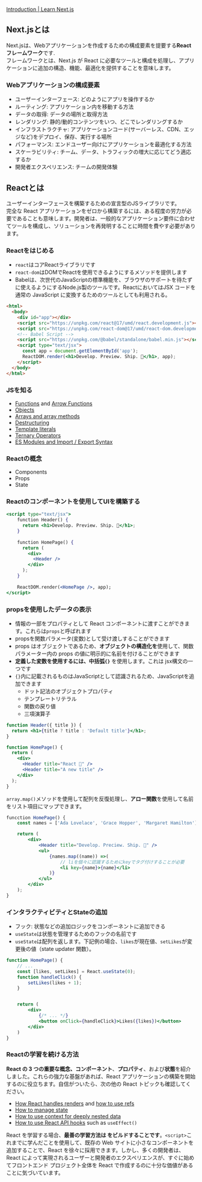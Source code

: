 [Introduction | Learn Next.js](https://nextjs.org/learn/foundations/about-nextjs)


## Next.jsとは
Next.jsは、Webアプリケーションを作成するための構成要素を提要する**Reactフレームワーク**です.  
フレームワークとは、Next.js が React に必要なツールと構成を処理し、アプリケーションに追加の構造、機能、最適化を提供することを意味します。

### Webアプリケーションの構成要素
- ユーザーインターフェース: どのようにアプリを操作するか
- ルーティング: アプリケーション内を移動する方法
- データの取得: データの場所と取得方法
- レンダリング: 静的/動的コンテンツをいつ、どこでレンダリングするか
- インフラストラクチャ: アプリケーションコード(サーバーレス、CDN、エッジなど)をデプロイ、保存、実行する場所
- パフォーマンス: エンドユーザー向けにアプリケーションを最適化する方法
- スケーラビリティ: チーム、データ、トラフィックの増大に応じてどう適応するか
- 開発者エクスペリエンス: チームの開発体験

## Reactとは
ユーザーインターフェースを構築するための宣言型のJSライブラリです。  
完全な React アプリケーションをゼロから構築するには、ある程度の労力が必要であることも意味します。開発者は、一般的なアプリケーション要件に合わせてツールを構成し、ソリューションを再発明することに時間を費やす必要があります。

### Reactをはじめる
- `react`はコアReactライブラリです
- `react-dom`はDOMでReactを使用できるようにするメソッドを提供します
- Babelは、次世代のJavaScriptの標準機能を、ブラウザのサポートを待たずに使えるようにするNode.js製のツールです。ReactにおいてはJSX コードを通常の JavaScript に変換するためのツールとしても利用される。

```html
<html>
  <body>
    <div id="app"></div>
    <script src="https://unpkg.com/react@17/umd/react.development.js"></script>
    <script src="https://unpkg.com/react-dom@17/umd/react-dom.development.js"></script>
    <!-- Babel Script -->
    <script src="https://unpkg.com/@babel/standalone/babel.min.js"></script>
    <script type="text/jsx">
      const app = document.getElementById('app');
      ReactDOM.render(<h1>Develop. Preview. Ship. 🚀</h1>, app);
    </script>
  </body>
</html>
```

### JSを知る
- [Functions](https://developer.mozilla.org/en-US/docs/Web/JavaScript/Guide/Functions) and [Arrow Functions](https://developer.mozilla.org/en-US/docs/Web/JavaScript/Reference/Functions/Arrow_functions)
- [Objects](https://developer.mozilla.org/en-US/docs/Web/JavaScript/Reference/Global_Objects/Object)
- [Arrays and array methods](https://developer.mozilla.org/en-US/docs/Web/JavaScript/Reference/Global_Objects/Array)
- [Destructuring](https://developer.mozilla.org/en-US/docs/Web/JavaScript/Reference/Operators/Destructuring_assignment)
- [Template literals](https://developer.mozilla.org/en-US/docs/Web/JavaScript/Reference/Template_literals)
- [Ternary Operators](https://developer.mozilla.org/en-US/docs/Web/JavaScript/Reference/Operators/Conditional_Operator)
- [ES Modules and Import / Export Syntax](https://developer.mozilla.org/en-US/docs/Web/JavaScript/Guide/Modules)

### Reactの概念
- Components
- Props
- State

### Reactのコンポーネントを使用してUIを構築する
```jsx
<script type="text/jsx">
	function Header() {
	  return <h1>Develop. Preview. Ship. 🚀</h1>;
	}
	
	function HomePage() {
	  return (
	    <div>
	      <Header />
	    </div>
	  );
	}
	
	ReactDOM.render(<HomePage />, app);
</script>
```

### propsを使用したデータの表示
- 情報の一部をプロパティとして React コンポーネントに渡すことができます。これらは`props`と呼ばれます
- propsを関数パラメータ(変数)として受け渡しすることができます
- props はオブジェクトであるため、**オブジェクトの構造化を**使用して、関数パラメーター内の props の値に明示的に名前を付けることができます
- **定義した変数を使用するには、中括弧`{}`** を使用します。これは jsx構文の一つです
- `{}`内に記載されるものはJavaScriptとして認識されるため、JavaScriptを追加できます
	- ドット記法のオブジェクトプロパティ
	- テンプレートリテラル
	- 関数の戻り値
	- 三項演算子

```jsx
function Header({ title }) {
  return <h1>{title ? title : 'Default title'}</h1>;
}

function HomePage() {
  return (
    <div>
      <Header title="React 💙" />
      <Header title="A new title" />
    </div>
  );
}
```

`array.map()`メソッドを使用して配列を反復処理し、**アロー関数**を使用して名前をリスト項目にマップできます。
```jsx
funcction HomePage() {
	const names = ['Ada Lovelace', 'Grace Hopper', 'Margaret Hamilton'];

	return (
		<div>
			<Header title="Develop. Preciew. Ship. 🚀" />
			<ul>
				{names.map((name)) =>(
					// liを個々に認識するためにkeyでタグ付けすることが必要
					<li key={name}>{name}</li>
				)}
			</ul>
		</div>
	);
}
```
### インタラクティビティとStateの追加
- フック: 状態などの追加ロジックをコンポーネントに追加できる
- `useState`は状態を管理するためのフックの名前です
- `useState`は配列を返します。下記例の場合、`likes`が現在値、`setLikes`が変更後の値（state updater 関数）。

```jsx
function HomePage() {
	// ...
	const [likes, setLikes] = React.useState(0);
	function handleClick() {
		setLikes(likes + 1);
	}


	return (
		<div>
			{/* ... */}
			<button onClick={handleClick}>Likes({likes})</button>
		</div>
	)
}
```

### Reactの学習を続ける方法
**React の 3 つの重要な概念、コンポーネント**、**プロパティ**、および**状態**を紹介しました。これらの強力な基盤があれば、React アプリケーションの構築を開始するのに役立ちます。自信がついたら、次の他の React トピックも確認してください。

- [How React handles renders](https://beta.reactjs.org/learn/render-and-commit) and [how to use refs](https://beta.reactjs.org/learn/referencing-values-with-refs)
- [How to manage state](https://beta.reactjs.org/learn/managing-state)
- [How to use context for deeply nested data](https://beta.reactjs.org/learn/passing-data-deeply-with-context)
- [How to use React API hooks](https://beta.reactjs.org/reference) such as `useEffect()`

React を学習する場合、**最善の学習方法は をビルドすることです**。`<script>`これまでに学んだことを使用して、既存の Web サイトに小さなコンポーネントを追加することで、React を徐々に採用できます。しかし、多くの開発者は、React によって実現されるユーザーと開発者のエクスペリエンスが、すぐに始めてフロントエンド プロジェクト全体を React で作成するのに十分な価値があることに気づいています。
